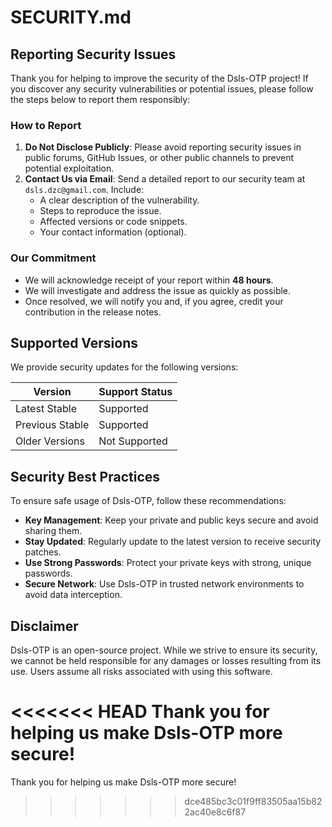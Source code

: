 # SECURITY.md

## Reporting Security Issues

Thank you for helping to improve the security of the Dsls-OTP project! If you discover any security vulnerabilities or potential issues, please follow the steps below to report them responsibly:

### How to Report

1. **Do Not Disclose Publicly**: Please avoid reporting security issues in public forums, GitHub Issues, or other public channels to prevent potential exploitation.
2. **Contact Us via Email**: Send a detailed report to our security team at `dsls.dzc@gmail.com`. Include:
   - A clear description of the vulnerability.
   - Steps to reproduce the issue.
   - Affected versions or code snippets.
   - Your contact information (optional).

### Our Commitment

- We will acknowledge receipt of your report within **48 hours**.
- We will investigate and address the issue as quickly as possible.
- Once resolved, we will notify you and, if you agree, credit your contribution in the release notes.

## Supported Versions

We provide security updates for the following versions:

| Version         | Support Status |
|-----------------|----------------|
| Latest Stable   | Supported      |
| Previous Stable | Supported      |
| Older Versions  | Not Supported  |

## Security Best Practices

To ensure safe usage of Dsls-OTP, follow these recommendations:

- **Key Management**: Keep your private and public keys secure and avoid sharing them.
- **Stay Updated**: Regularly update to the latest version to receive security patches.
- **Use Strong Passwords**: Protect your private keys with strong, unique passwords.
- **Secure Network**: Use Dsls-OTP in trusted network environments to avoid data interception.

## Disclaimer

Dsls-OTP is an open-source project. While we strive to ensure its security, we cannot be held responsible for any damages or losses resulting from its use. Users assume all risks associated with using this software.

<<<<<<< HEAD
Thank you for helping us make Dsls-OTP more secure!
=======
Thank you for helping us make Dsls-OTP more secure!
>>>>>>> dce485bc3c01f9ff83505aa15b822ac40e8c6f87
